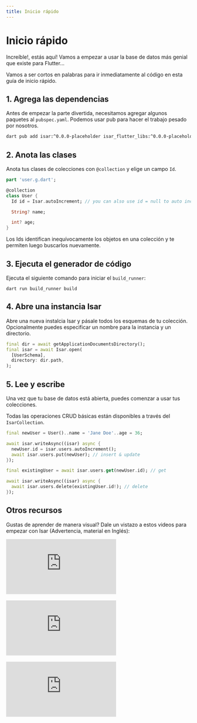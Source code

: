 ```yaml
---
title: Inicio rápido
---
```


# Inicio rápido

Increíble!, estás aquí! Vamos a empezar a usar la base de datos más genial que existe para Flutter...

Vamos a ser cortos en palabras para ir inmediatamente al código en esta guía de inicio rápido.

## 1. Agrega las dependencias

Antes de empezar la parte divertida, necesitamos agregar algunos paquetes al `pubspec.yaml`. Podemos usar pub para hacer el trabajo pesado por nosotros.

```bash
dart pub add isar:^0.0.0-placeholder isar_flutter_libs:^0.0.0-placeholder --hosted-url=https://isar-community.dev
```

## 2. Anota las clases

Anota tus clases de colecciones con `@collection` y elige un campo `Id`.

```dart
part 'user.g.dart';

@collection
class User {
  Id id = Isar.autoIncrement; // you can also use id = null to auto increment

  String? name;

  int? age;
}
```

Los Ids identifican inequívocamente los objetos en una colección y te permiten luego buscarlos nuevamente.

## 3. Ejecuta el generador de código

Ejecuta el siguiente comando para iniciar el `build_runner`:

```
dart run build_runner build
```

## 4. Abre una instancia Isar

Abre una nueva instalcia Isar y pásale todos los esquemas de tu colección. Opcionalmente puedes especificar un nombre para la instancia y un directorio.

```dart
final dir = await getApplicationDocumentsDirectory();
final isar = await Isar.open(
  [UserSchema],
  directory: dir.path,
);
```

## 5. Lee y escribe

Una vez que tu base de datos está abierta, puedes comenzar a usar tus colecciones.

Todas las operaciones CRUD básicas están disponibles a través del `IsarCollection`.

```dart
final newUser = User()..name = 'Jane Doe'..age = 36;

await isar.writeAsync((isar) async {
  newUser.id = isar.users.autoIncrement();
  await isar.users.put(newUser); // insert & update
});

final existingUser = await isar.users.get(newUser.id); // get

await isar.writeAsync((isar) async {
  await isar.users.delete(existingUser.id!); // delete
});
```

## Otros recursos

Gustas de aprender de manera visual? Dale un vistazo a estos videos para empezar con Isar (Advertencia, material en Inglés):

<div class="video-block">
  <iframe max-width=100% height=auto src="https://www.youtube.com/embed/CwC9-a9hJv4" title="Isar Database" frameborder="0" allow="accelerometer; clipboard-write; encrypted-media; gyroscope; picture-in-picture" allowfullscreen></iframe>
</div>
<br>
<div class="video-block">
  <iframe max-width=100% height=auto src="https://www.youtube.com/embed/videoseries?list=PLKKf8l1ne4_hMBtRykh9GCC4MMyteUTyf" title="Isar Database" frameborder="0" allow="accelerometer; clipboard-write; encrypted-media; gyroscope; picture-in-picture" allowfullscreen></iframe>
</div>
<br>
<div class="video-block">
  <iframe max-width=100% height=auto src="https://www.youtube.com/embed/pdKb8HLCXOA " title="Isar Database" frameborder="0" allow="accelerometer; clipboard-write; encrypted-media; gyroscope; picture-in-picture" allowfullscreen></iframe>
</div>
